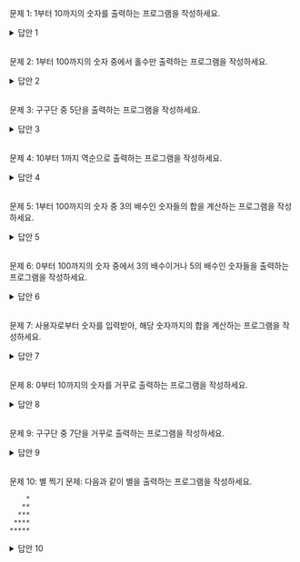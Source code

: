 문제 1:
1부터 10까지의 숫자를 출력하는 프로그램을 작성하세요.

<details>
<summary>답안 1</summary>

```java
for (int i = 1; i <= 10; i++) {
    System.out.println(i);
}
```

</details>
<br>

문제 2:
1부터 100까지의 숫자 중에서 홀수만 출력하는 프로그램을 작성하세요.

<details>
<summary>답안 2</summary>

```java
for (int i = 1; i <= 100; i++) {
    if (i % 2 != 0) {
        System.out.println(i);
    }
}
```

</details>
<br>

문제 3:
구구단 중 5단을 출력하는 프로그램을 작성하세요.

<details>
<summary>답안 3</summary>

```java
for (int i = 1; i <= 9; i++) {
    System.out.println("5 x " + i + " = " + (5 * i));
}
```

</details>
<br>

문제 4:
10부터 1까지 역순으로 출력하는 프로그램을 작성하세요.

<details>
<summary>답안 4</summary>

```java
for (int i = 10; i >= 1; i--) {
    System.out.println(i);
}
```

</details>
<br>

문제 5:
1부터 100까지의 숫자 중 3의 배수인 숫자들의 합을 계산하는 프로그램을 작성하세요.

<details>
<summary>답안 5</summary>

```java
int sum = 0;
for (int i = 1; i <= 100; i++) {
    if (i % 3 == 0) {
        sum += i;
    }
}
System.out.println("3의 배수의 합: " + sum);
```

</details>
<br>

문제 6:
0부터 100까지의 숫자 중에서 3의 배수이거나 5의 배수인 숫자들을 출력하는 프로그램을 작성하세요.

<details>
<summary>답안 6</summary>

```java
for (int i = 0; i <= 100; i++) {
    if (i % 3 == 0 || i % 5 == 0) {
        System.out.println(i);
    }
}
```

</details>
<br>

문제 7:
사용자로부터 숫자를 입력받아, 해당 숫자까지의 합을 계산하는 프로그램을 작성하세요.

<details>
<summary>답안 7</summary>

```java
import java.util.Scanner;

Scanner scanner = new Scanner(System.in);
System.out.print("숫자를 입력하세요: ");
int number = scanner.nextInt();

int sum = 0;
for (int i = 1; i <= number; i++) {
    sum += i;
}
System.out.println("합: "

 + sum);
```

</details>
<br>

문제 8:
0부터 10까지의 숫자를 거꾸로 출력하는 프로그램을 작성하세요.

<details>
<summary>답안 8</summary>

```java
for (int i = 10; i >= 0; i--) {
    System.out.println(i);
}
```

</details>
<br>

문제 9:
구구단 중 7단을 거꾸로 출력하는 프로그램을 작성하세요.

<details>
<summary>답안 9</summary>

```java
for (int i = 9; i >= 1; i--) {
    System.out.println("7 x " + i + " = " + (7 * i));
}
```

</details>
<br>

문제 10:
별 찍기 문제: 다음과 같이 별을 출력하는 프로그램을 작성하세요.

```
    *
   **
  ***
 ****
*****
```

<details>
<summary>답안 10</summary>
<br>

```java
for (int i = 1; i <= 5; i++) {
    for (int j = 1; j <= 5 - i; j++) {
        System.out.print(" ");
    }
    for (int k = 1; k <= i; k++) {
        System.out.print("*");
    }
    System.out.println();
}
```

</details>
